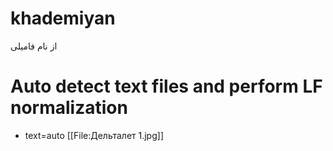 # khademiyan
از نام فامیلی
# Auto detect text files and perform LF normalization
* text=auto
[[File:Дельталет 1.jpg]]
